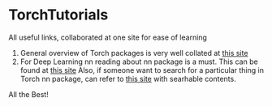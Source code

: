 # TorchTutorials
All useful links, collaborated at one site for ease of learning

1. General overview of Torch packages is very well collated at [this site](https://github.com/torch/torch7/blob/master/README.md)
2. For Deep Learning nn reading about nn package is a must. This can be found at [this site](https://github.com/torch/nn/blob/master/README.md)
Also, if someone want to search for a particular thing in Torch nn package, can refer to [this site](https://nn.readthedocs.io/en/rtd/index.html) with searhable contents.

All the Best!

